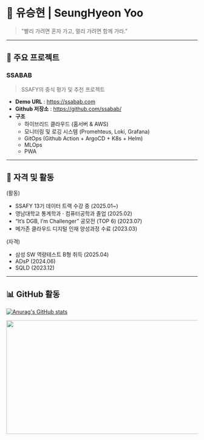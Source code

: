 # 👋 유승현 | SeungHyeon Yoo

> "빨리 가려면 혼자 가고, 멀리 가려면 함께 가라."

---

## 🚀 주요 프로젝트

### SSABAB 
> SSAFY의 중식 평가 및 추천 프로젝트
- **Demo URL** : https://ssabab.com
- **Github 저장소** : https://github.com/ssabab/
- **구조**
  - 하이브리드 클라우드 (홈서버 & AWS)
  - 모니터링 및 로깅 시스템 (Promehteus, Loki, Grafana)
  - GitOps (Github Action + ArgoCD + K8s + Helm)
  - MLOps
  - PWA

---


## 🏅 자격 및 활동
(활동)
- SSAFY 13기 데이터 트랙 수강 중 (2025.01~)
- 영남대학교 통계학과 · 컴퓨터공학과 졸업 (2025.02)
- “It’s DGB, I’m Challenger” 공모전 (TOP 6) (2023.07)
- 메가존 클라우드 디지털 인재 양성과정 수료 (2023.03)

(자격)
- 삼성 SW 역량테스트 B형 취득 (2025.04)
- ADsP (2024.06)
- SQLD (2023.12)

---

## 📊 GitHub 활동

[![Anurag's GitHub stats](https://github-readme-stats.vercel.app/api?username=Yoo-SeungHyeon&show_icons=true&theme=default)](https://github.com/anuraghazra/github-readme-stats)

<a href="https://www.solve-nyang.com"><img src="https://api.solve-nyang.com/compose/ysh01150" width="600" height="300"/></a>
